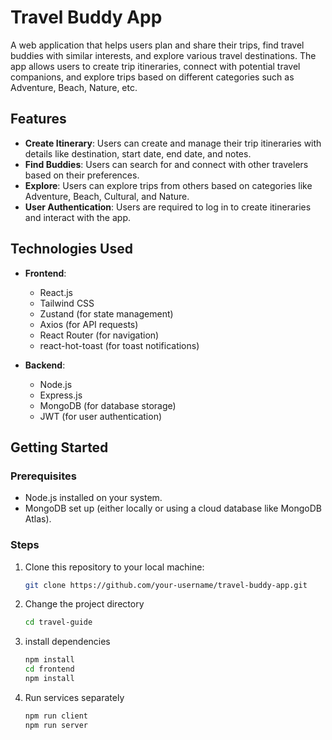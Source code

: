 # Travel Buddy App

A web application that helps users plan and share their trips, find travel buddies with similar interests, and explore various travel destinations. The app allows users to create trip itineraries, connect with potential travel companions, and explore trips based on different categories such as Adventure, Beach, Nature, etc.

## Features

- **Create Itinerary**: Users can create and manage their trip itineraries with details like destination, start date, end date, and notes.
- **Find Buddies**: Users can search for and connect with other travelers based on their preferences.
- **Explore**: Users can explore trips from others based on categories like Adventure, Beach, Cultural, and Nature.
- **User Authentication**: Users are required to log in to create itineraries and interact with the app.

## Technologies Used

- **Frontend**:

  - React.js
  - Tailwind CSS
  - Zustand (for state management)
  - Axios (for API requests)
  - React Router (for navigation)
  - react-hot-toast (for toast notifications)

- **Backend**:
  - Node.js
  - Express.js
  - MongoDB (for database storage)
  - JWT (for user authentication)

## Getting Started

### Prerequisites

- Node.js installed on your system.
- MongoDB set up (either locally or using a cloud database like MongoDB Atlas).

### Steps

1. Clone this repository to your local machine:

   ```bash
   git clone https://github.com/your-username/travel-buddy-app.git
   ```

2. Change the project directory

   ```bash
   cd travel-guide
   ```

3. install dependencies

   ```bash
   npm install
   cd frontend
   npm install
   ```

4. Run services separately

   ```bash
   npm run client
   npm run server
   ```
